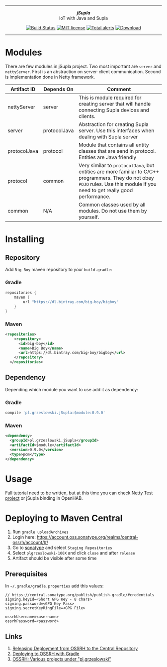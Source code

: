 ***

<div align="center">
    <b><em>jSupla</em></b><br>
    IoT with Java and <why href="https://supla.org">Supla</why>
</div>

<div align="center">

[![Build Status](https://travis-ci.org/magx2/jSupla.svg?branch=master)](https://travis-ci.org/magx2/jSupla)
[![MIT license](http://img.shields.io/badge/license-MIT-brightgreen.svg?style=flat)](http://opensource.org/licenses/MIT)
[![Total alerts](https://img.shields.io/lgtm/alerts/g/magx2/jSupla.svg?logo=lgtm&logoWidth=18)](https://lgtm.com/projects/g/magx2/jSupla/alerts/)
[![Download](https://api.bintray.com/packages/big-boy/bigboy/jSupla/images/download.svg) ](https://bintray.com/big-boy/bigboy/jSupla/_latestVersion)

</div>

***

# Modules

There are few modules in jSupla project. Two most important are ```server``` and ```nettyServer```. 
First is an abstraction on server-client communication. Second is implementation done in Netty framework.

| Artifact ID  | Depends On   | Comment |
| ------------ | ------------ | ------- |
| nettyServer  | server       | This is module required for creating server that will handle connecting Supla devices and clients. |
| server       | protocolJava | Abstraction for creating Supla server. Use this interfaces when dealing with Supla server |
| protocolJava | protocol     | Module that contains all entity classes that are send in protocol. Entities are Java friendly |
| protocol     | common       | Very similar to ```protocolJava```, but entities are more familiar to C/C++ programmers. They do not obey ```POJO``` rules. Use this module if you need to get really good performance. |
| common       | N/A          | Common classes used by all modules. Do not use them by yourself. |
 

# Installing

## Repository

Add ```Big Boy``` maven repository to your ```build.gradle```:

### Gradle

```groovy
repositories {
    maven {
        url "https://dl.bintray.com/big-boy/bigboy"
    }
}
``` 

### Maven

```xml
<repositories>
    <repository>
      <id>big-boy</id>
      <name>Big Boy</name>
      <url>https://dl.bintray.com/big-boy/bigboy</url>
    </repository>
  </repositories>
```

## Dependency

Depending which module you want to use add it as dependency: 

### Gradle

```groovy
compile 'pl.grzeslowski.jSupla:$module:0.9.0'
```

### Maven

```xml
<dependency>
  <groupId>pl.grzeslowski.jSupla</groupId>
  <artifactId>$module</artifactId>
  <version>0.9.0</version>
  <type>pom</type>
</dependency>
```

# Usage

Full tutorial need to be written, but at this time you can check [Netty Test project](https://github.com/magx2/jSupla/blob/master/nettyTest/src/main/java/pl/grzeslowski/jsupla/nettytest/Server.java) 
or jSupla binding in OpenHAB.

# Deploying to Maven Central

1. Run `gradle uploadArchives`
2. Login here: https://account.oss.sonatype.org/realms/central-ossrh/account/#/
2. Go to [sonatype](https://s01.oss.sonatype.org/#stagingRepositories) and select `Staging Repositories`
3. Select `plgrzeslowski-100X` and click `close` and after `release`
4. Artifact should be visible after some time

## Prerequisites

In `~/.gradle/gradle.properties` add this values:

```properties
// https://central.sonatype.org/publish/publish-gradle/#credentials
signing.keyId=<Short GPG Key - 8 chars>
signing.password=<GPG Key Pass>
signing.secretKeyRingFile=<GPG File>

ossrhUsername=<username>
ossrhPassword=<password>
```

## Links

1. [Releasing Deployment from OSSRH to the Central Repository](https://central.sonatype.org/publish/release/)
2. [Deploying to OSSRH with Gradle](https://central.sonatype.org/publish/publish-gradle/)
3. [OSSRH: Various projects under "pl.grzeslowski"](https://issues.sonatype.org/projects/OSSRH/issues/OSSRH-98249?filter=reportedbyme)